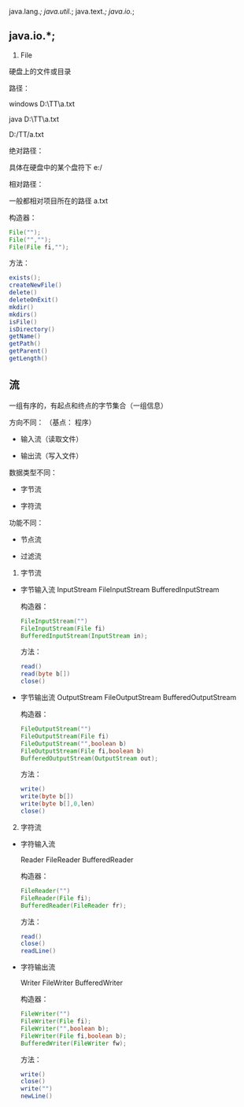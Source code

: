 java.lang.*;  java.util.*;   java.text.*;   java.io.*;

## java.io.*;

1. File
  
  硬盘上的文件或目录
  
  路径：
  
  windows     D:\TT\a.txt
  
  java        D:\\TT\\a.txt
  
  D:/TT/a.txt
  
  绝对路径： 
  
  具体在硬盘中的某个盘符下    e:/
  
  相对路径：
  
  一般都相对项目所在的路径     a.txt
  
  构造器：
  
  ```java
  File("");
  File("","");
  File(File fi,"");
  ```

  方法：
  
  ```java
  exists();
  createNewFile()
  delete()
  deleteOnExit()
  mkdir()
  mkdirs()
  isFile()
  isDirectory()
  getName()
  getPath()
  getParent()
  getLength()
  ```

## 流

一组有序的，有起点和终点的字节集合（一组信息）

方向不同：  （基点： 程序）

- 输入流（读取文件）

- 输出流（写入文件）

数据类型不同：

- 字节流

- 字符流

功能不同：

- 节点流

- 过滤流

1. 字节流
  
  - 字节输入流   InputStream  FileInputStream    BufferedInputStream  
    
    构造器：
    
    ```java
    FileInputStream("")
    FileInputStream(File fi)
    BufferedInputStream(InputStream in);
    ```
    
    方法：
    
    ```java
    read()
    read(byte b[])
    close()
    ```
  
  - 字节输出流   OutputStream   FileOutputStream   BufferedOutputStream
    
    构造器：
    
    ```java
    FileOutputStream("")
    FileOutputStream(File fi)
    FileOutputStream("",boolean b)
    FileOutputStream(File fi,boolean b)
    BufferedOutputStream(OutputStream out);
    ```
    
    方法：
    
    ```java
    write()
    write(byte b[])
    write(byte b[],0,len)
    close()
    ```

2. 字符流
  
  - 字符输入流
    
    Reader     FileReader     BufferedReader
    
    构造器：
    
    ```java
    FileReader("")
    FileReader(File fi);
    BufferedReader(FileReader fr);
    ```
    
    方法：
    
    ```java
    read()
    close()
    readLine()
    ```
  
  - 字符输出流
    
    Writer    FileWriter     BufferedWriter
    
    构造器：
    
    ```java
    FileWriter("")
    FileWriter(File fi);
    FileWriter("",boolean b);
    FileWriter(File fi,boolean b);
    BufferedWriter(FileWriter fw);
    ```
    
    方法：
    
    ```java
    write()
    close()
    write("")
    newLine()
    ```
